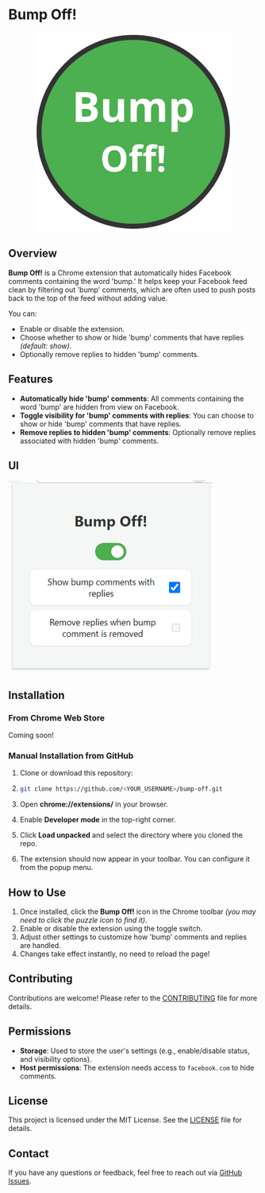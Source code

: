 # Bump Off!

<div align="center">
    <img src="Icons/icon.svg" alt="Bump Off! Icon">
</div>

## Overview

**Bump Off!** is a Chrome extension that automatically hides Facebook comments containing the word 'bump.' It helps keep your Facebook feed clean by filtering out 'bump' comments, which are often used to push posts back to the top of the feed without adding value.

You can:

- Enable or disable the extension.
- Choose whether to show or hide 'bump' comments that have replies *(default: show)*.
- Optionally remove replies to hidden 'bump' comments.

## Features

- **Automatically hide 'bump' comments**: All comments containing the word 'bump' are hidden from view on Facebook.
- **Toggle visibility for 'bump' comments with replies**: You can choose to show or hide 'bump' comments that have replies.
- **Remove replies to hidden 'bump' comments**: Optionally remove replies associated with hidden 'bump' comments.

## UI

![Bump Off! Popup Settings](Screenshots/Screenshot_Settings.png)

## Installation

### From Chrome Web Store

Coming soon!

### Manual Installation from GitHub

1. Clone or download this repository:
2. 
    ```zsh
    git clone https://github.com/<YOUR_USERNAME>/bump-off.git
    ```

3. Open **chrome://extensions/** in your browser.
4. Enable **Developer mode** in the top-right corner.
5. Click **Load unpacked** and select the directory where you cloned the repo.
6. The extension should now appear in your toolbar. You can configure it from the popup menu.

## How to Use

1. Once installed, click the **Bump Off!** icon in the Chrome toolbar *(you may need to click the puzzle icon to find it)*.
2. Enable or disable the extension using the toggle switch.
3. Adjust other settings to customize how 'bump' comments and replies are handled.
4. Changes take effect instantly, no need to reload the page!

## Contributing

Contributions are welcome! Please refer to the [CONTRIBUTING](CONTRIBUTING.md) file for more details.

## Permissions

- **Storage**: Used to store the user's settings (e.g., enable/disable status, and visibility options).
- **Host permissions**: The extension needs access to `facebook.com` to hide comments.

## License

This project is licensed under the MIT License. See the [LICENSE](LICENSE) file for details.

## Contact

If you have any questions or feedback, feel free to reach out via [GitHub Issues](https://github.com/smarizvi/bump-off/issues).
